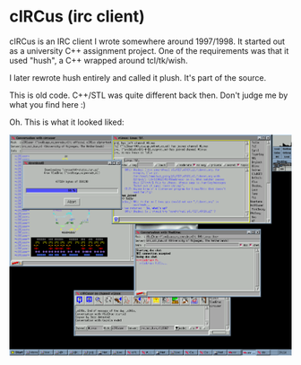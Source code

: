 # cIRCus (irc client)

cIRCus is an IRC client I wrote somewhere around 1997/1998. It started out as a
university C++ assignment project. One of the requirements was that it used
"hush", a C++ wrapped around tcl/tk/wish.

I later rewrote hush entirely and called it plush. It's part of the source.

This is old code. C++/STL was quite different back then. Don't judge me by what
you find here :)

Oh. This is what it looked liked:

![screenshot](circus.png)
